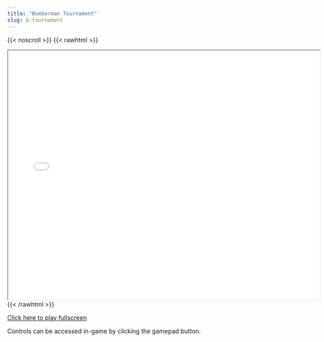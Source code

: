 ```yaml
---
title: "Bomberman Tournament"
slug: b-tournament
---
```


{{< noscroll >}}
{{< rawhtml >}}
<iframe width="720" height="576" name="iframe" src="/cjs-garchive/b-tournament/index.html"></iframe>
{{< /rawhtml >}}

[Click here to play fullscreen](/cjs-garchive/b-tournament)

Controls can be accessed in-game by clicking the gamepad button.

